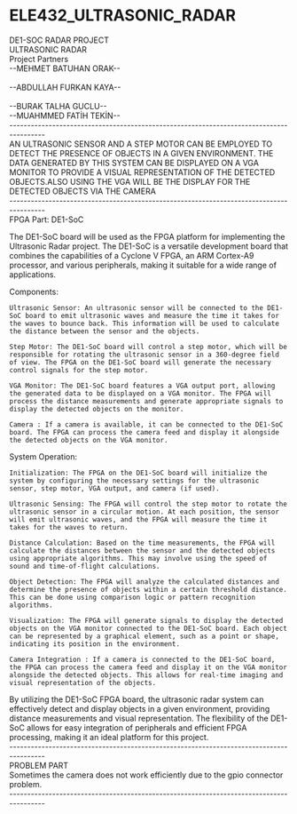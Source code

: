 # ELE432_ULTRASONIC_RADAR
DE1-SOC RADAR PROJECT<br />
ULTRASONIC RADAR <br />
Project Partners <br />
--MEHMET BATUHAN ORAK--<br />  
--ABDULLAH FURKAN KAYA--<br />  
--BURAK TALHA GUCLU--<br />
--MUAHMMED FATİH TEKİN--<br />
----------------------------------------------------------------------------------------<br />
AN ULTRASONIC SENSOR AND A STEP MOTOR CAN BE EMPLOYED TO DETECT THE PRESENCE OF OBJECTS IN A GIVEN ENVIRONMENT. THE DATA GENERATED BY THIS SYSTEM CAN BE DISPLAYED ON A VGA MONITOR TO PROVIDE A VISUAL REPRESENTATION OF THE DETECTED OBJECTS.ALSO USING THE VGA WILL BE THE DISPLAY  FOR THE DETECTED OBJECTS VIA THE CAMERA <br />
----------------------------------------------------------------------------------------<br />
FPGA Part: DE1-SoC

The DE1-SoC board will be used as the FPGA platform for implementing the Ultrasonic Radar project. The DE1-SoC is a versatile development board that combines the capabilities of a Cyclone V FPGA, an ARM Cortex-A9 processor, and various peripherals, making it suitable for a wide range of applications.

Components:

    Ultrasonic Sensor: An ultrasonic sensor will be connected to the DE1-SoC board to emit ultrasonic waves and measure the time it takes for the waves to bounce back. This information will be used to calculate the distance between the sensor and the objects.

    Step Motor: The DE1-SoC board will control a step motor, which will be responsible for rotating the ultrasonic sensor in a 360-degree field of view. The FPGA on the DE1-SoC board will generate the necessary control signals for the step motor.

    VGA Monitor: The DE1-SoC board features a VGA output port, allowing the generated data to be displayed on a VGA monitor. The FPGA will process the distance measurements and generate appropriate signals to display the detected objects on the monitor.

    Camera : If a camera is available, it can be connected to the DE1-SoC board. The FPGA can process the camera feed and display it alongside the detected objects on the VGA monitor.

System Operation:

    Initialization: The FPGA on the DE1-SoC board will initialize the system by configuring the necessary settings for the ultrasonic sensor, step motor, VGA output, and camera (if used).

    Ultrasonic Sensing: The FPGA will control the step motor to rotate the ultrasonic sensor in a circular motion. At each position, the sensor will emit ultrasonic waves, and the FPGA will measure the time it takes for the waves to return.

    Distance Calculation: Based on the time measurements, the FPGA will calculate the distances between the sensor and the detected objects using appropriate algorithms. This may involve using the speed of sound and time-of-flight calculations.

    Object Detection: The FPGA will analyze the calculated distances and determine the presence of objects within a certain threshold distance. This can be done using comparison logic or pattern recognition algorithms.

    Visualization: The FPGA will generate signals to display the detected objects on the VGA monitor connected to the DE1-SoC board. Each object can be represented by a graphical element, such as a point or shape, indicating its position in the environment.

    Camera Integration : If a camera is connected to the DE1-SoC board, the FPGA can process the camera feed and display it on the VGA monitor alongside the detected objects. This allows for real-time imaging and visual representation of the objects.

By utilizing the DE1-SoC FPGA board, the ultrasonic radar system can effectively detect and display objects in a given environment, providing distance measurements and visual representation. The flexibility of the DE1-SoC allows for easy integration of peripherals and efficient FPGA processing, making it an ideal platform for this project.<br />
----------------------------------------------------------------------------------------<br />
PROBLEM PART<br />
Sometimes the camera does not work efficiently due to the gpio connector problem.<br />
----------------------------------------------------------------------------------------<br />
